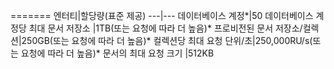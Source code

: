 =======
엔터티|할당량(표준 제공)
---|---
데이터베이스 계정*|50
데이터베이스 계정당 최대 문서 저장소 |1TB(또는 요청에 따라 더 높음)*
프로비전된 문서 저장소/컬렉션|250GB(또는 요청에 따라 더 높음)*
컬렉션당 최대 요청 단위/초|250,000RU/s(또는 요청에 따라 더 높음)*
문서의 최대 요청 크기 |512KB

<!---HONumber=AcomDC_0330_2016-->